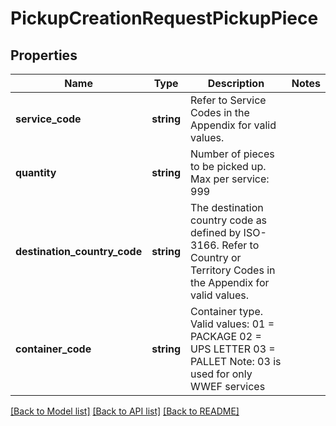 # PickupCreationRequestPickupPiece

## Properties
Name | Type | Description | Notes
------------ | ------------- | ------------- | -------------
**service_code** | **string** | Refer to Service Codes in the Appendix for valid values. | 
**quantity** | **string** | Number of pieces to be picked up.  Max per service: 999 | 
**destination_country_code** | **string** | The destination country code as defined by ISO-3166. Refer to Country or Territory Codes in the Appendix for valid values. | 
**container_code** | **string** | Container type.  Valid values: 01 &#x3D; PACKAGE 02 &#x3D; UPS LETTER 03 &#x3D; PALLET Note: 03 is used for only WWEF services | 

[[Back to Model list]](../../README.md#documentation-for-models) [[Back to API list]](../../README.md#documentation-for-api-endpoints) [[Back to README]](../../README.md)

